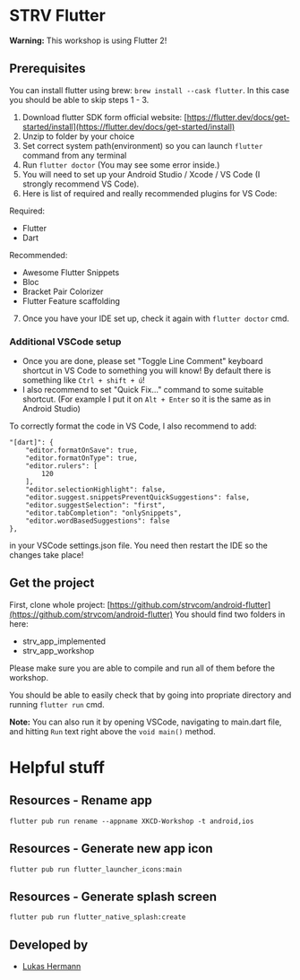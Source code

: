 # STRV Flutter

**Warning:** This workshop is using Flutter 2!

## Prerequisites

You can install flutter using brew: `brew install --cask flutter`. In this case you should be able to skip steps 1 - 3.

1) Download flutter SDK form official website: [https://flutter.dev/docs/get-started/install](https://flutter.dev/docs/get-started/install) 
2) Unzip to folder by your choice
3) Set correct system path(environment) so you can launch `flutter` command from any terminal
4) Run `flutter doctor` (You may see some error inside.)
5) You will need to set up your Android Studio / Xcode / VS Code (I strongly recommend VS Code).
6) Here is list of required and really recommended plugins for VS Code:

  Required:
  - Flutter
  - Dart

  Recommended:
  - Awesome Flutter Snippets
  - Bloc
  - Bracket Pair Colorizer
  - Flutter Feature scaffolding
  
7) Once you have your IDE set up, check it again with `flutter doctor` cmd.

### Additional VSCode setup
- Once you are done, please set "Toggle Line Comment" keyboard shortcut in VS Code to something you will know! By default there is something like `Ctrl + shift + ú`!
- I also recommend to set "Quick Fix..." command to some suitable shortcut. (For example I put it on `Alt + Enter` so it is the same as in Android Studio)

To correctly format the code in VS Code, I also recommend to add: 
```
"[dart]": {
    "editor.formatOnSave": true,
    "editor.formatOnType": true,
    "editor.rulers": [
        120
    ],
    "editor.selectionHighlight": false,
    "editor.suggest.snippetsPreventQuickSuggestions": false,
    "editor.suggestSelection": "first",
    "editor.tabCompletion": "onlySnippets",
    "editor.wordBasedSuggestions": false
},
```
in your VSCode settings.json file. You need then restart the IDE so the changes take place!

## Get the project
First, clone whole project: [https://github.com/strvcom/android-flutter](https://github.com/strvcom/android-flutter)
You should find two folders in here:
- strv_app_implemented
- strv_app_workshop

Please make sure you are able to compile and run all of them before the workshop.

You should be able to easily check that by going into propriate directory and running `flutter run` cmd.

**Note:** You can also run it by opening VSCode, navigating to main.dart file, and hitting `Run` text right above the `void main()` method.

# Helpful stuff

## Resources - Rename app
```
flutter pub run rename --appname XKCD-Workshop -t android,ios
```

## Resources - Generate new app icon
```
flutter pub run flutter_launcher_icons:main
```

## Resources - Generate splash screen
```
flutter pub run flutter_native_splash:create
```

## Developed by
- [Lukas Hermann](mailto:lukas.hermann@strv.com)